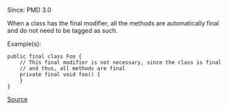 Since: PMD 3.0

When a class has the final modifier, all the methods are automatically final and do not need to be
tagged as such.

Example(s):
```
public final class Foo {
    // This final modifier is not necessary, since the class is final
    // and thus, all methods are final
    private final void foo() {
    }
}
```

[Source](https://pmd.github.io/pmd-5.5.4/pmd-java/rules/java/unnecessary.html#UnnecessaryFinalModifier)
